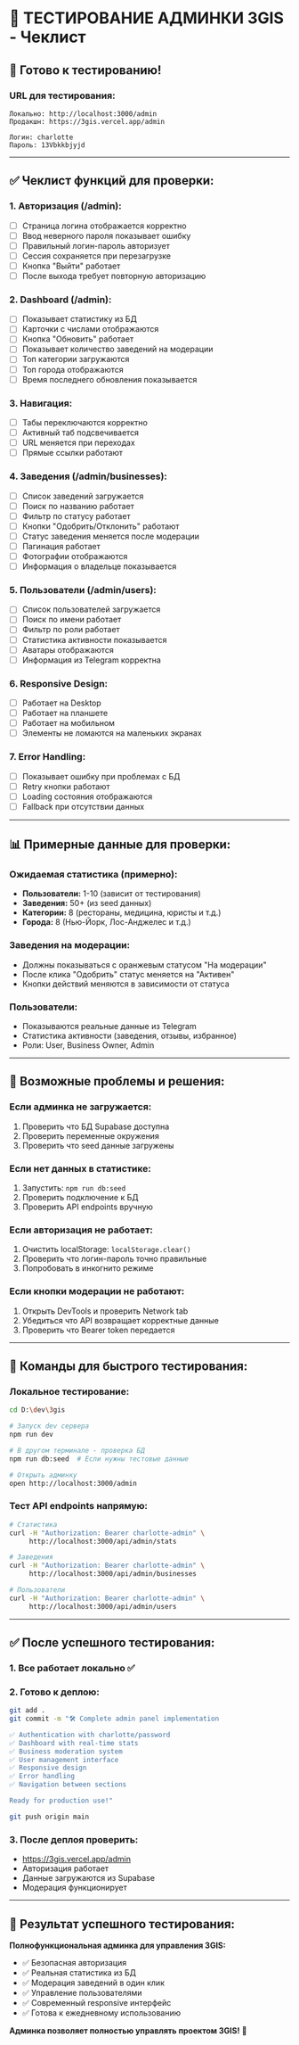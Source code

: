 # 🧪 ТЕСТИРОВАНИЕ АДМИНКИ 3GIS - Чеклист

## 🎯 **Готово к тестированию!**

### **URL для тестирования:**
```
Локально: http://localhost:3000/admin
Продакшн: https://3gis.vercel.app/admin

Логин: charlotte
Пароль: 13Vbkkbjyjd
```

---

## ✅ **Чеклист функций для проверки:**

### **1. Авторизация (/admin):**
- [ ] Страница логина отображается корректно
- [ ] Ввод неверного пароля показывает ошибку
- [ ] Правильный логин-пароль авторизует
- [ ] Сессия сохраняется при перезагрузке
- [ ] Кнопка "Выйти" работает
- [ ] После выхода требует повторную авторизацию

### **2. Dashboard (/admin):**
- [ ] Показывает статистику из БД
- [ ] Карточки с числами отображаются
- [ ] Кнопка "Обновить" работает
- [ ] Показывает количество заведений на модерации
- [ ] Топ категории загружаются
- [ ] Топ города отображаются
- [ ] Время последнего обновления показывается

### **3. Навигация:**
- [ ] Табы переключаются корректно
- [ ] Активный таб подсвечивается
- [ ] URL меняется при переходах
- [ ] Прямые ссылки работают

### **4. Заведения (/admin/businesses):**
- [ ] Список заведений загружается
- [ ] Поиск по названию работает
- [ ] Фильтр по статусу работает
- [ ] Кнопки "Одобрить/Отклонить" работают
- [ ] Статус заведения меняется после модерации
- [ ] Пагинация работает
- [ ] Фотографии отображаются
- [ ] Информация о владельце показывается

### **5. Пользователи (/admin/users):**
- [ ] Список пользователей загружается
- [ ] Поиск по имени работает
- [ ] Фильтр по роли работает
- [ ] Статистика активности показывается
- [ ] Аватары отображаются
- [ ] Информация из Telegram корректна

### **6. Responsive Design:**
- [ ] Работает на Desktop
- [ ] Работает на планшете
- [ ] Работает на мобильном
- [ ] Элементы не ломаются на маленьких экранах

### **7. Error Handling:**
- [ ] Показывает ошибку при проблемах с БД
- [ ] Retry кнопки работают
- [ ] Loading состояния отображаются
- [ ] Fallback при отсутствии данных

---

## 📊 **Примерные данные для проверки:**

### **Ожидаемая статистика (примерно):**
- **Пользователи:** 1-10 (зависит от тестирования)
- **Заведения:** 50+ (из seed данных)
- **Категории:** 8 (рестораны, медицина, юристы и т.д.)
- **Города:** 8 (Нью-Йорк, Лос-Анджелес и т.д.)

### **Заведения на модерации:**
- Должны показываться с оранжевым статусом "На модерации"
- После клика "Одобрить" статус меняется на "Активен"
- Кнопки действий меняются в зависимости от статуса

### **Пользователи:**
- Показываются реальные данные из Telegram
- Статистика активности (заведения, отзывы, избранное)
- Роли: User, Business Owner, Admin

---

## 🐛 **Возможные проблемы и решения:**

### **Если админка не загружается:**
1. Проверить что БД Supabase доступна
2. Проверить переменные окружения
3. Проверить что seed данные загружены

### **Если нет данных в статистике:**
1. Запустить: `npm run db:seed`
2. Проверить подключение к БД
3. Проверить API endpoints вручную

### **Если авторизация не работает:**
1. Очистить localStorage: `localStorage.clear()`
2. Проверить что логин-пароль точно правильные
3. Попробовать в инкогнито режиме

### **Если кнопки модерации не работают:**
1. Открыть DevTools и проверить Network tab
2. Убедиться что API возвращает корректные данные
3. Проверить что Bearer token передается

---

## 🚀 **Команды для быстрого тестирования:**

### **Локальное тестирование:**
```bash
cd D:\dev\3gis

# Запуск dev сервера
npm run dev

# В другом терминале - проверка БД
npm run db:seed  # Если нужны тестовые данные

# Открыть админку
open http://localhost:3000/admin
```

### **Тест API endpoints напрямую:**
```bash
# Статистика
curl -H "Authorization: Bearer charlotte-admin" \
     http://localhost:3000/api/admin/stats

# Заведения
curl -H "Authorization: Bearer charlotte-admin" \
     http://localhost:3000/api/admin/businesses

# Пользователи  
curl -H "Authorization: Bearer charlotte-admin" \
     http://localhost:3000/api/admin/users
```

---

## ✅ **После успешного тестирования:**

### **1. Все работает локально ✅**
### **2. Готово к деплою:**

```bash
git add .
git commit -m "🛠️ Complete admin panel implementation

✅ Authentication with charlotte/password
✅ Dashboard with real-time stats  
✅ Business moderation system
✅ User management interface
✅ Responsive design
✅ Error handling
✅ Navigation between sections

Ready for production use!"

git push origin main
```

### **3. После деплоя проверить:**
- https://3gis.vercel.app/admin
- Авторизация работает
- Данные загружаются из Supabase
- Модерация функционирует

---

## 🎉 **Результат успешного тестирования:**

**Полнофункциональная админка для управления 3GIS:**
- ✅ Безопасная авторизация  
- ✅ Реальная статистика из БД
- ✅ Модерация заведений в один клик
- ✅ Управление пользователями
- ✅ Современный responsive интерфейс
- ✅ Готова к ежедневному использованию

**Админка позволяет полностью управлять проектом 3GIS!** 🚀

